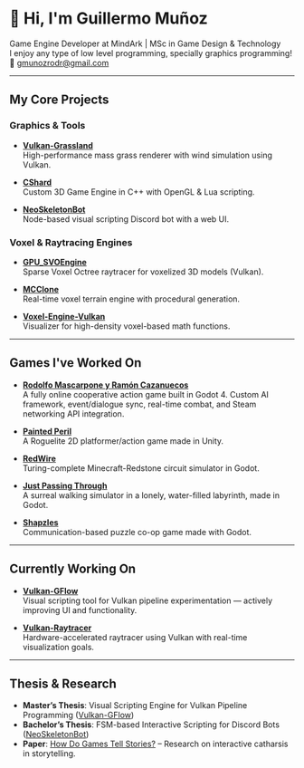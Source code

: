 # 👋 Hi, I'm Guillermo Muñoz

Game Engine Developer at MindArk | MSc in Game Design & Technology  
I enjoy any type of low level programming, specially graphics programming! 📧 gmunozrodr@gmail.com

---

## My Core Projects

### Graphics & Tools

- **[Vulkan-Grassland](https://github.com/AsperTheDog/Vulkan-Grassland)**  
  High-performance mass grass renderer with wind simulation using Vulkan.

- **[CShard](https://github.com/AsperTheDog/CShard)**  
  Custom 3D Game Engine in C++ with OpenGL & Lua scripting.

- **[NeoSkeletonBot](https://github.com/AsperTheDog/NeoSkeletonBot)**  
  Node-based visual scripting Discord bot with a web UI.

### Voxel & Raytracing Engines
  
- **[GPU_SVOEngine](https://github.com/AsperTheDog/GPU_SVOEngine)**  
  Sparse Voxel Octree raytracer for voxelized 3D models (Vulkan).

- **[MCClone](https://github.com/AsperTheDog/MCClone)**  
  Real-time voxel terrain engine with procedural generation.
  
- **[Voxel-Engine-Vulkan](https://github.com/AsperTheDog/Voxel-Engine-Attempt)**  
  Visualizer for high-density voxel-based math functions.

---

## Games I've Worked On
- **[Rodolfo Mascarpone y Ramón Cazanuecos](https://store.steampowered.com/app/2542580)**  
  A fully online cooperative action game built in Godot 4. Custom AI framework, event/dialogue sync, real-time combat, and Steam networking API integration.

- **[Painted Peril](https://store.steampowered.com/app/2428920/Painted_Peril/)**  
  A Roguelite 2D platformer/action game made in Unity.

- **[RedWire](https://github.com/AsperTheDog/RedWire)**  
  Turing-complete Minecraft-Redstone circuit simulator in Godot.
  
- **[Just Passing Through](https://github.com/AsperTheDog/Dreampools)**  
  A surreal walking simulator in a lonely, water-filled labyrinth, made in Godot.

- **[Shapzles](https://github.com/AsperTheDog/Shapzles)**  
  Communication-based puzzle co-op game made with Godot.

---

## Currently Working On

- **[Vulkan-GFlow](https://github.com/AsperTheDog/Vulkan-GFlow)**  
  Visual scripting tool for Vulkan pipeline experimentation — actively improving UI and functionality.

- **[Vulkan-Raytracer](https://github.com/AsperTheDog/Vulkan-Raytracer)**  
  Hardware-accelerated raytracer using Vulkan with real-time visualization goals.

---

## Thesis & Research
- **Master’s Thesis**: Visual Scripting Engine for Vulkan Pipeline Programming ([Vulkan-GFlow](https://github.com/AsperTheDog/Vulkan-GFlow))  
- **Bachelor’s Thesis**: FSM-based Interactive Scripting for Discord Bots ([NeoSkeletonBot](https://github.com/AsperTheDog/NeoSkeletonBot))  
- **Paper**: [How Do Games Tell Stories?](https://papers.ssrn.com/sol3/papers.cfm?abstract_id=4742585) – Research on interactive catharsis in storytelling.

